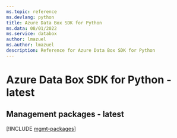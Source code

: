 ```yaml
---
ms.topic: reference
ms.devlang: python
title: Azure Data Box SDK for Python
ms.data: 08/01/2022
ms.service: databox
author: lmazuel
ms.author: lmazuel
description: Reference for Azure Data Box SDK for Python
---
```

# Azure Data Box SDK for Python - latest

## Management packages - latest
[!INCLUDE [mgmt-packages](data-box-mgmt-index.md)]